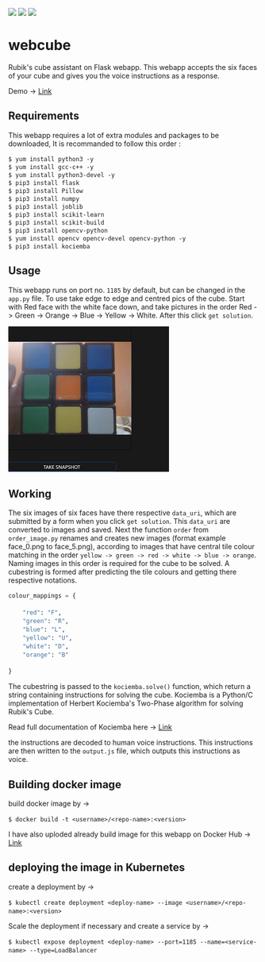 ![](https://img.shields.io/badge/-Flask-blue?style=for-the-badge&logo=flask) ![](https://img.shields.io/badge/views-35.7k-lightblue?style=for-the-badge&logo=linkedin) ![](https://img.shields.io/badge/likes-2.7k-lightblue?style=for-the-badge&logo=linkedin)

# webcube
Rubik's cube assistant on Flask webapp. This webapp accepts the six faces of your cube and gives you the voice instructions as a response.

Demo -> [Link](https://www.linkedin.com/posts/yash-indane-aa6534179_machinelearning-flask-python-activity-6805902901546901507-dN6M)

## Requirements

This webapp requires a lot of extra modules and packages to be downloaded, It is recommanded to follow this order :

```
$ yum install python3 -y
$ yum install gcc-c++ -y
$ yum install python3-devel -y 
$ pip3 install flask 
$ pip3 install Pillow
$ pip3 install numpy
$ pip3 install joblib
$ pip3 install scikit-learn
$ pip3 install scikit-build
$ pip3 install opencv-python
$ yum install opencv opencv-devel opencv-python -y
$ pip3 install kociemba
```

## Usage

This webapp runs on port no. `1185` by default, but can be changed in the `app.py` file. To use take edge to edge and centred pics of the cube. 
Start with Red face with the white face down, and take pictures in the order Red -> Green -> Orange -> Blue -> Yellow -> White. After this click `get solution`.

![](example.png)

## Working

The six images of six faces have there respective `data_uri`, which are submitted by a form when you click `get solution`. This `data_uri` are converted to images and saved.
Next the function `order` from `order_image.py` renames and creates new images (format example face_0.png to face_5.png), according to images that have central tile colour matching in the order `yellow -> green -> red -> white -> blue -> orange`. Naming images in this order is required for the cube to be solved. A cubestring is formed after predicting the tile colours and getting there respective notations.

```py
colour_mappings = {

    "red": "F",
    "green": "R",
    "blue": "L",
    "yellow": "U",
    "white": "D",
    "orange": "B"
 
}
```

The cubestring is passed to the `kociemba.solve()` function, which return a string containing instructions for solving the cube.
Kociemba is a Python/C implementation of Herbert Kociemba's Two-Phase algorithm for solving Rubik's Cube.

Read full documentation of Kociemba here -> [Link](https://pypi.org/project/kociemba/)

the instructions are decoded to human voice instructions. This instructions are then written to the `output.js` file, which outputs this instructions as voice.

## Building docker image

build docker image by ->

`$ docker build -t <username>/<repo-name>:<version>`

I have also uploded already build image for this webapp on Docker Hub -> [Link](https://hub.docker.com/repository/docker/yashindane/webcube)

## deploying the image in Kubernetes

create a deployment by ->

`$ kubectl create deployment <deploy-name> --image <username>/<repo-name>:<version> `

Scale the deployment if necessary and create a service by ->

`$ kubectl expose deployment <deploy-name> --port=1185 --name=<service-name> --type=LoadBalancer`
